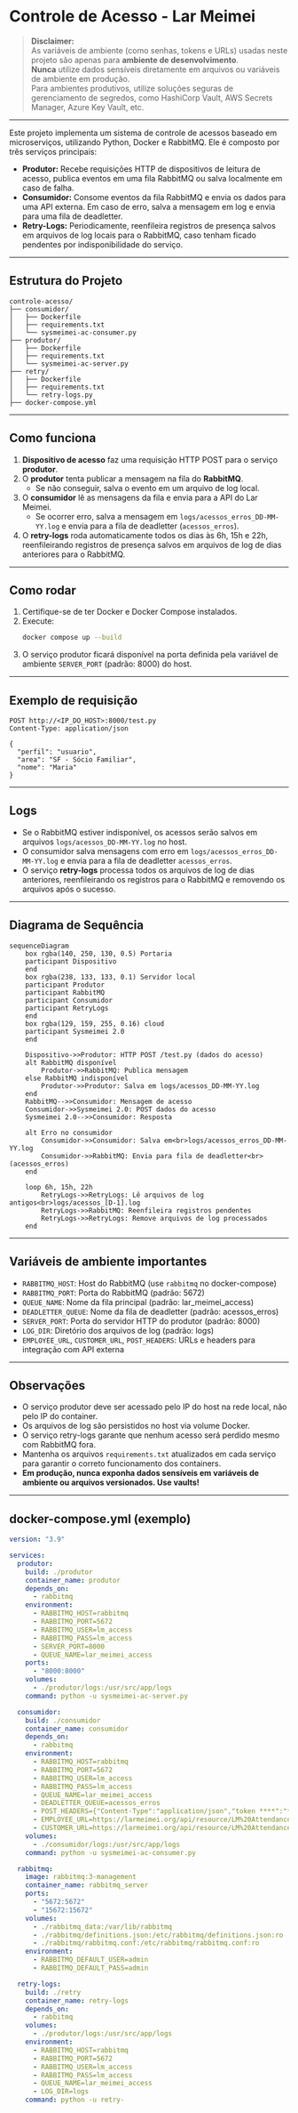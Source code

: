 # Controle de Acesso - Lar Meimei

> **Disclaimer:**  
> As variáveis de ambiente (como senhas, tokens e URLs) usadas neste projeto são apenas para **ambiente de desenvolvimento**.  
> **Nunca** utilize dados sensíveis diretamente em arquivos ou variáveis de ambiente em produção.  
> Para ambientes produtivos, utilize soluções seguras de gerenciamento de segredos, como HashiCorp Vault, AWS Secrets Manager, Azure Key Vault, etc.

---

Este projeto implementa um sistema de controle de acessos baseado em microserviços, utilizando Python, Docker e RabbitMQ. Ele é composto por três serviços principais:

- **Produtor:** Recebe requisições HTTP de dispositivos de leitura de acesso, publica eventos em uma fila RabbitMQ ou salva localmente em caso de falha.
- **Consumidor:** Consome eventos da fila RabbitMQ e envia os dados para uma API externa. Em caso de erro, salva a mensagem em log e envia para uma fila de deadletter.
- **Retry-Logs:** Periodicamente, reenfileira registros de presença salvos em arquivos de log locais para o RabbitMQ, caso tenham ficado pendentes por indisponibilidade do serviço.

---

## Estrutura do Projeto

```
controle-acesso/
├── consumidor/
│   ├── Dockerfile
│   ├── requirements.txt
│   └── sysmeimei-ac-consumer.py
├── produtor/
│   ├── Dockerfile
│   ├── requirements.txt
│   └── sysmeimei-ac-server.py
├── retry/
│   ├── Dockerfile
│   ├── requirements.txt
│   └── retry-logs.py
├── docker-compose.yml
```

---

## Como funciona

1. **Dispositivo de acesso** faz uma requisição HTTP POST para o serviço **produtor**.
2. O **produtor** tenta publicar a mensagem na fila do **RabbitMQ**.
   - Se não conseguir, salva o evento em um arquivo de log local.
3. O **consumidor** lê as mensagens da fila e envia para a API do Lar Meimei.
   - Se ocorrer erro, salva a mensagem em `logs/acessos_erros_DD-MM-YY.log` e envia para a fila de deadletter (`acessos_erros`).
4. O **retry-logs** roda automaticamente todos os dias às 6h, 15h e 22h, reenfileirando registros de presença salvos em arquivos de log de dias anteriores para o RabbitMQ.

---

## Como rodar

1. Certifique-se de ter Docker e Docker Compose instalados.
2. Execute:
   ```sh
   docker compose up --build
   ```
3. O serviço produtor ficará disponível na porta definida pela variável de ambiente `SERVER_PORT` (padrão: 8000) do host.

---

## Exemplo de requisição

```http
POST http://<IP_DO_HOST>:8000/test.py
Content-Type: application/json

{
  "perfil": "usuario",
  "area": "SF - Sócio Familiar",
  "nome": "Maria"
}
```

---

## Logs

- Se o RabbitMQ estiver indisponível, os acessos serão salvos em arquivos `logs/acessos_DD-MM-YY.log` no host.
- O consumidor salva mensagens com erro em `logs/acessos_erros_DD-MM-YY.log` e envia para a fila de deadletter `acessos_erros`.
- O serviço **retry-logs** processa todos os arquivos de log de dias anteriores, reenfileirando os registros para o RabbitMQ e removendo os arquivos após o sucesso.

---

## Diagrama de Sequência

```mermaid
sequenceDiagram
    box rgba(140, 250, 130, 0.5) Portaria
    participant Dispositivo
    end
    box rgba(238, 133, 133, 0.1) Servidor local
    participant Produtor
    participant RabbitMQ
    participant Consumidor
    participant RetryLogs
    end
    box rgba(129, 159, 255, 0.16) cloud
    participant Sysmeimei 2.0
    end

    Dispositivo->>Produtor: HTTP POST /test.py (dados do acesso)
    alt RabbitMQ disponível
        Produtor->>RabbitMQ: Publica mensagem
    else RabbitMQ indisponível
        Produtor->>Produtor: Salva em logs/acessos_DD-MM-YY.log
    end
    RabbitMQ-->>Consumidor: Mensagem de acesso
    Consumidor->>Sysmeimei 2.0: POST dados do acesso
    Sysmeimei 2.0-->>Consumidor: Resposta

    alt Erro no consumidor
        Consumidor->>Consumidor: Salva em<br>logs/acessos_erros_DD-MM-YY.log
        Consumidor->>RabbitMQ: Envia para fila de deadletter<br> (acessos_erros)
    end

    loop 6h, 15h, 22h
        RetryLogs->>RetryLogs: Lê arquivos de log antigos<br>logs/acessos_[D-1].log
        RetryLogs->>RabbitMQ: Reenfileira registros pendentes
        RetryLogs->>RetryLogs: Remove arquivos de log processados
    end
```

---

## Variáveis de ambiente importantes

- `RABBITMQ_HOST`: Host do RabbitMQ (use `rabbitmq` no docker-compose)
- `RABBITMQ_PORT`: Porta do RabbitMQ (padrão: 5672)
- `QUEUE_NAME`: Nome da fila principal (padrão: lar_meimei_access)
- `DEADLETTER_QUEUE`: Nome da fila de deadletter (padrão: acessos_erros)
- `SERVER_PORT`: Porta do servidor HTTP do produtor (padrão: 8000)
- `LOG_DIR`: Diretório dos arquivos de log (padrão: logs)
- `EMPLOYEE_URL`, `CUSTOMER_URL`, `POST_HEADERS`: URLs e headers para integração com API externa

---

## Observações

- O serviço produtor deve ser acessado pelo IP do host na rede local, não pelo IP do container.
- Os arquivos de log são persistidos no host via volume Docker.
- O serviço retry-logs garante que nenhum acesso será perdido mesmo com RabbitMQ fora.
- Mantenha os arquivos `requirements.txt` atualizados em cada serviço para garantir o correto funcionamento dos containers.
- **Em produção, nunca exponha dados sensíveis em variáveis de ambiente ou arquivos versionados. Use vaults!**

---

## docker-compose.yml (exemplo)

```yaml
version: "3.9"

services:
  produtor:
    build: ./produtor
    container_name: produtor
    depends_on:
      - rabbitmq
    environment:
      - RABBITMQ_HOST=rabbitmq
      - RABBITMQ_PORT=5672
      - RABBITMQ_USER=lm_access
      - RABBITMQ_PASS=lm_access
      - SERVER_PORT=8000
      - QUEUE_NAME=lar_meimei_access
    ports:
      - "8000:8000"
    volumes:
      - ./produtor/logs:/usr/src/app/logs
    command: python -u sysmeimei-ac-server.py

  consumidor:
    build: ./consumidor
    container_name: consumidor
    depends_on:
      - rabbitmq
    environment:
      - RABBITMQ_HOST=rabbitmq
      - RABBITMQ_PORT=5672
      - RABBITMQ_USER=lm_access
      - RABBITMQ_PASS=lm_access
      - QUEUE_NAME=lar_meimei_access
      - DEADLETTER_QUEUE=acessos_erros
      - POST_HEADERS={"Content-Type":"application/json","token ****":"********","accept":"application/json"}
      - EMPLOYEE_URL=https://larmeimei.org/api/resource/LM%20Attendance
      - CUSTOMER_URL=https://larmeimei.org/api/resource/LM%20Attendance%20cst
    volumes:
      - ./consumidor/logs:/usr/src/app/logs
    command: python -u sysmeimei-ac-consumer.py

  rabbitmq:
    image: rabbitmq:3-management
    container_name: rabbitmq_server
    ports:
      - "5672:5672"
      - "15672:15672"
    volumes:
      - ./rabbitmq_data:/var/lib/rabbitmq
      - ./rabbitmq/definitions.json:/etc/rabbitmq/definitions.json:ro
      - ./rabbitmq/rabbitmq.conf:/etc/rabbitmq/rabbitmq.conf:ro
    environment:
      - RABBITMQ_DEFAULT_USER=admin
      - RABBITMQ_DEFAULT_PASS=admin

  retry-logs:
    build: ./retry
    container_name: retry-logs
    depends_on:
      - rabbitmq
    volumes:
      - ./produtor/logs:/usr/src/app/logs
    environment:
      - RABBITMQ_HOST=rabbitmq
      - RABBITMQ_PORT=5672
      - RABBITMQ_USER=lm_access
      - RABBITMQ_PASS=lm_access
      - QUEUE_NAME=lar_meimei_access
      - LOG_DIR=logs
    command: python -u retry-
```